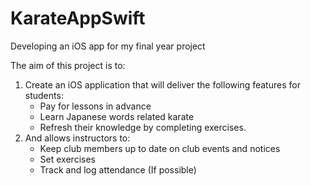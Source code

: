 # KarateAppSwift
Developing an iOS app for my final year project

The aim of this project is to:

1. Create an iOS application that will deliver the following features for students:
    -	Pay for lessons in advance
    -	Learn Japanese words related karate
    -	Refresh their knowledge by completing exercises.
2. And allows instructors to: <br>
    -	Keep club members up to date on club events and notices
    -	Set exercises
    -	Track and log attendance  (If possible)

